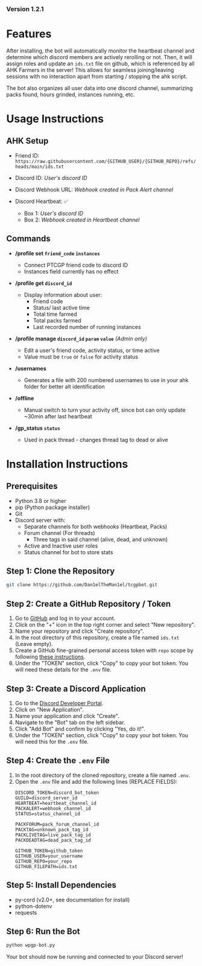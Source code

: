 ### Version 1.2.1

# Features

After installing, the bot will automatically monitor the heartbeat channel and determine which discord members are actively rerolling or not. Then, it will assign roles and update an `ids.txt` file on github, which is referenced by all AHK Farmers in the server! This allows for seamless joining/leaving sessions with no interaction apart from starting / stopping the ahk script.

The bot also organizes all user data into one discord channel, summarizing packs found, hours grinded, instances running, etc.

# Usage Instructions

## AHK Setup

- Friend ID: `https://raw.githubusercontent.com/{GITHUB_USER}/{GITHUB_REPO}/refs/heads/main/ids.txt`

- Discord ID: *User's discord ID*

- Discord Webhook URL: *Webhook created in Pack Alert channel*

- Discord Heartbeat: ✅
    - Box 1: *User's discord ID*
    - Box 2: *Webhook created in Heartbeat channel*

## Commands

- **/profile set `friend_code` `instances`**
    - Connect PTCGP friend code to discord ID
    - Instances field currently has no effect

- **/profile get `discord_id`**
    - Display information about user:
        - Friend code
        - Status/ last active time
        - Total time farmed
        - Total packs farmed
        - Last recorded number of running instances

- **/profile manage `discord_id` `param` `value`** *(Admin only)*
    - Edit a user's friend code, activity status, or time active
    - Value must be `true` or `false` for activity status

- **/usernames**
    - Generates a file with 200 numbered usernames to use in your ahk folder for better alt identification

- **/offline**
    - Manual switch to turn your activity off, since bot can only update ~30min after last heartbeat

- **/gp_status `status`**
    - Used in pack thread - changes thread tag to dead or alive

# Installation Instructions

## Prerequisites
- Python 3.8 or higher
- pip (Python package installer)
- Git
- Discord server with:
    - Separate channels for both webhooks (Heartbeat, Packs)
    - Forum channel (For threads)
        - Three tags in said channel (alive, dead, and unknown)
    - Active and Inactive user roles
    - Status channel for bot to store stats

## Step 1: Clone the Repository
```bash
git clone https://github.com/Dan1elTheMan1el/tcgpbot.git
```

## Step 2: Create a GitHub Repository / Token
1. Go to [GitHub](https://github.com) and log in to your account.
2. Click on the "+" icon in the top right corner and select "New repository".
3. Name your repository and click "Create repository".
4. In the root directory of this repository, create a file named `ids.txt` (Leave empty).
5. Create a GitHub fine-grained personal access token with `repo` scope by following [these instructions](https://docs.github.com/en/github/authenticating-to-github/creating-a-personal-access-token).
6. Under the "TOKEN" section, click "Copy" to copy your bot token. You will need these details for the `.env` file.

## Step 3: Create a Discord Application
1. Go to the [Discord Developer Portal](https://discord.com/developers/applications).
2. Click on "New Application".
3. Name your application and click "Create".
4. Navigate to the "Bot" tab on the left sidebar.
5. Click "Add Bot" and confirm by clicking "Yes, do it!".
6. Under the "TOKEN" section, click "Copy" to copy your bot token. You will need this for the `.env` file.

## Step 4: Create the `.env` File
1. In the root directory of the cloned repository, create a file named `.env`.
2. Open the `.env` file and add the following lines (REPLACE FIELDS):
    ```
    DISCORD_TOKEN=discord_bot_token
    GUILD=discord_server_id
    HEARTBEAT=heartbeat_channel_id
    PACKALERT=webhook_channel_id
    STATUS=status_channel_id

    PACKFORUM=pack_forum_channel_id
    PACKTAG=unknown_pack_tag_id
    PACKLIVETAG=live_pack_tag_id
    PACKDEADTAG=dead_pack_tag_id

    GITHUB_TOKEN=github_token
    GITHUB_USER=your_username
    GITHUB_REPO=your_repo
    GITHUB_FILEPATH=ids.txt
    ```

## Step 5: Install Dependencies
- py-cord (v2.0+, see documentation for install)
- python-dotenv
- requests

## Step 6: Run the Bot
```bash
python wpgp-bot.py
```

Your bot should now be running and connected to your Discord server!